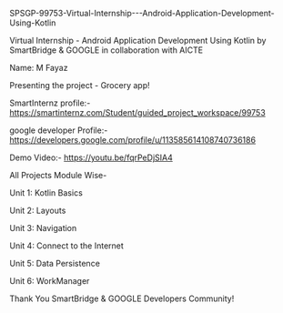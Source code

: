 SPSGP-99753-Virtual-Internship---Android-Application-Development-Using-Kotlin

Virtual Internship - Android Application Development Using Kotlin by SmartBridge & GOOGLE in collaboration with AICTE

Name: M Fayaz

Presenting the project - Grocery app!

SmartInternz profile:- https://smartinternz.com/Student/guided_project_workspace/99753

google developer Profile:- https://developers.google.com/profile/u/113585614108740736186

Demo Video:- https://youtu.be/fqrPeDjSIA4
  

All Projects Module Wise-

Unit 1: Kotlin Basics

Unit 2: Layouts

Unit 3: Navigation

Unit 4: Connect to the Internet

Unit 5: Data Persistence

Unit 6: WorkManager


Thank You SmartBridge & GOOGLE Developers Community!
